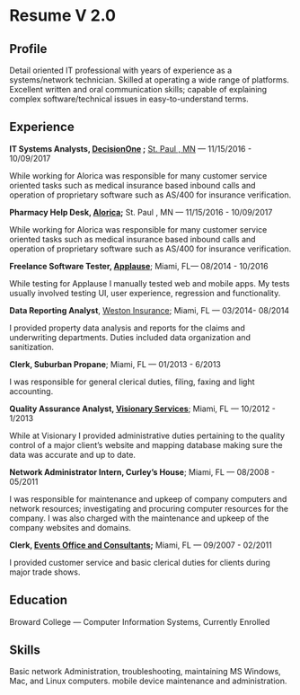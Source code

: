# Resume V 2.0
## Profile

Detail oriented IT professional with years of experience as a systems/network technician. Skilled at operating a wide range of platforms. Excellent written and oral communication skills; capable of explaining complex software/technical issues in easy-to-understand terms.

## Experience
**IT Systems Analysts, [DecisionOne](https://decisionone.com) ;**  [St. Paul , MN](http://maps.apple.com/?q=St.%20Paul%20,%20MN)  — 11/15/2016 - 10/09/2017

While working for Alorica was responsible for many customer service oriented tasks such as medical insurance based inbound calls and operation of proprietary software such as AS/400 for insurance verification.

**Pharmacy Help Desk, [Alorica](https://www.alorica.com);** St. Paul , MN — 11/15/2016 - 10/09/2017

While working for Alorica was responsible for many customer service oriented tasks such as medical insurance based inbound calls and operation of proprietary software such as AS/400 for insurance verification.

**Freelance Software Tester, [Applause](https://www.applause.com)**; Miami, FL— 08/2014 - 10/2016

While testing for Applause I manually tested web and mobile apps. My tests usually involved testing UI, user experience, regression and functionality.

**Data Reporting Analyst**, [Weston Insurance;](http://www.weston-ins.com) Miami, FL — 03/2014- 08/2014

I provided property data analysis and reports for the claims and underwriting departments. Duties included data organization and sanitization.

**Clerk, Suburban Propane**; Miami, FL — 01/2013 - 6/2013

I was responsible for general clerical duties, filing, faxing and light accounting.

**Quality Assurance Analyst, [Visionary Services](http://www.visionary.com)**; Miami, FL — 10/2012 - 1/2013

While at Visionary I provided administrative duties pertaining to the quality control of a major client’s website and mapping database making sure the data was accurate and up to date.

**Network Administrator Intern, Curley’s House**; Miami, FL — 08/2008 - 05/2011

I was responsible for maintenance and upkeep of company computers and network resources; investigating and procuring computer resources for the company. I was also charged with the maintenance and upkeep of the company websites and domains.

**Clerk, [Events Office and Consultants](http://www.eocpeople.com);** Miami, FL — 09/2007 - 02/2011

I provided customer service and basic clerical duties for clients during major trade shows.

## Education

Broward College — Computer Information Systems, Currently Enrolled

## Skills

Basic network Administration, troubleshooting, maintaining MS Windows, Mac, and Linux computers. mobile device maintenance and administration.

